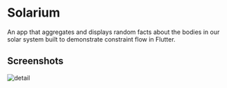 # Solarium
An app that aggregates and displays random facts about  the bodies in our solar system built to demonstrate  constraint flow in Flutter.
## Screenshots
![detail](https://user-images.githubusercontent.com/10014830/177471142-83c32cfd-394d-41d7-9565-1302814b7c1e.jpg)
